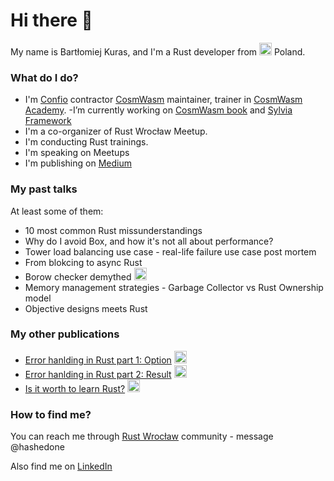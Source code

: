 # Hi there 👋

My name is Bartłomiej Kuras, and I'm a Rust developer from <img src="https://hatscripts.github.io/circle-flags/flags/pl.svg" width="20"> Poland.

### What do I do?

- I'm [Confio](https://confio.gmbh/) contractor [CosmWasm](https://github.com/CosmWasm) maintainer, trainer in [CosmWasm Academy](https://academy.cosmwasm.com/).
-I’m currently working on [CosmWasm book](https://cosmwasm.github.io/book/) and [Sylvia Framework](https://github.com/CosmWasm/sylvia)
- I'm a co-organizer of Rust Wrocław Meetup.
- I'm conducting Rust trainings.
- I'm speaking on Meetups
- I'm publishing on [Medium](https://medium.com/@bart.k)

### My past talks

At least some of them:

- 10 most common Rust missunderstandings
- Why do I avoid Box, and how it's not all about performance?
- Tower load balancing use case - real-life failure use case post mortem
- From blokcing to async Rust
- Borow checker demythed <img src="https://hatscripts.github.io/circle-flags/flags/pl.svg" width="20">
- Memory management strategies - Garbage Collector vs Rust Ownership model
- Objective designs meets Rust

### My other publications

- [Error hanlding in Rust part 1: Option](https://bulldogjob.pl/readme/obsluga-bledow-w-jezyku-rust-cz-1-option) <img src="https://hatscripts.github.io/circle-flags/flags/pl.svg" width="20">
- [Error hanlding in Rust part 2: Result](https://bulldogjob.pl/readme/obsluga-bledow-w-jezyku-rust-cz-2-result) <img src="https://hatscripts.github.io/circle-flags/flags/pl.svg" width="20">
- [Is it worth to learn Rust?](https://geek.justjoin.it/jezyk-rust) <img src="https://hatscripts.github.io/circle-flags/flags/pl.svg" width="20">

### How to find me?

You can reach me through [Rust Wrocław](https://www.rust-wroclaw.pl/) community - message @hashedone

Also find me on [LinkedIn](https://www.linkedin.com/in/bart%C5%82omiej-kuras-94322ab0/)
